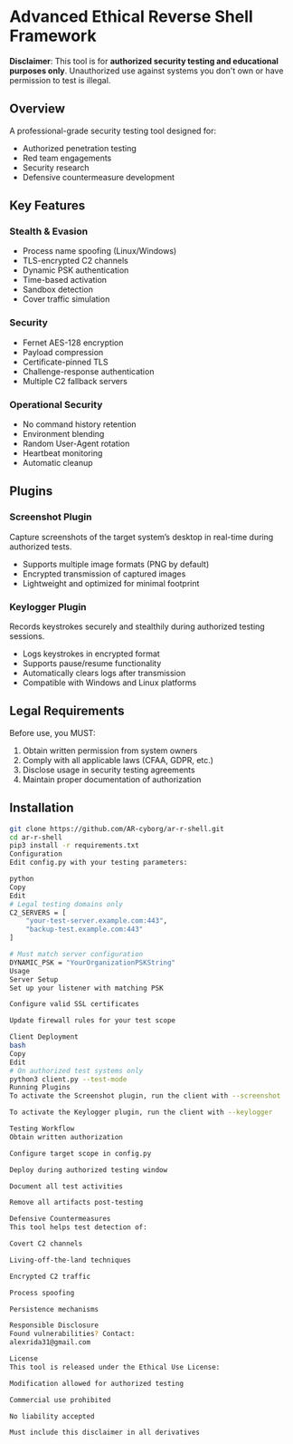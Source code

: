 # Advanced Ethical Reverse Shell Framework

**Disclaimer**: This tool is for **authorized security testing and educational purposes only**. Unauthorized use against systems you don't own or have permission to test is illegal.

## Overview

A professional-grade security testing tool designed for:
- Authorized penetration testing
- Red team engagements
- Security research
- Defensive countermeasure development

## Key Features

### Stealth & Evasion
- Process name spoofing (Linux/Windows)
- TLS-encrypted C2 channels
- Dynamic PSK authentication
- Time-based activation
- Sandbox detection
- Cover traffic simulation

### Security
- Fernet AES-128 encryption
- Payload compression
- Certificate-pinned TLS
- Challenge-response authentication
- Multiple C2 fallback servers

### Operational Security
- No command history retention
- Environment blending
- Random User-Agent rotation
- Heartbeat monitoring
- Automatic cleanup

## Plugins

### Screenshot Plugin
Capture screenshots of the target system’s desktop in real-time during authorized tests.

- Supports multiple image formats (PNG by default)
- Encrypted transmission of captured images
- Lightweight and optimized for minimal footprint

### Keylogger Plugin
Records keystrokes securely and stealthily during authorized testing sessions.

- Logs keystrokes in encrypted format
- Supports pause/resume functionality
- Automatically clears logs after transmission
- Compatible with Windows and Linux platforms

## Legal Requirements

Before use, you MUST:
1. Obtain written permission from system owners
2. Comply with all applicable laws (CFAA, GDPR, etc.)
3. Disclose usage in security testing agreements
4. Maintain proper documentation of authorization

## Installation

```bash
git clone https://github.com/AR-cyborg/ar-r-shell.git
cd ar-r-shell
pip3 install -r requirements.txt
Configuration
Edit config.py with your testing parameters:

python
Copy
Edit
# Legal testing domains only
C2_SERVERS = [
    "your-test-server.example.com:443",
    "backup-test.example.com:443"
]

# Must match server configuration
DYNAMIC_PSK = "YourOrganizationPSKString"
Usage
Server Setup
Set up your listener with matching PSK

Configure valid SSL certificates

Update firewall rules for your test scope

Client Deployment
bash
Copy
Edit
# On authorized test systems only
python3 client.py --test-mode
Running Plugins
To activate the Screenshot plugin, run the client with --screenshot

To activate the Keylogger plugin, run the client with --keylogger

Testing Workflow
Obtain written authorization

Configure target scope in config.py

Deploy during authorized testing window

Document all test activities

Remove all artifacts post-testing

Defensive Countermeasures
This tool helps test detection of:

Covert C2 channels

Living-off-the-land techniques

Encrypted C2 traffic

Process spoofing

Persistence mechanisms

Responsible Disclosure
Found vulnerabilities? Contact:
alexrida31@gmail.com

License
This tool is released under the Ethical Use License:

Modification allowed for authorized testing

Commercial use prohibited

No liability accepted

Must include this disclaimer in all derivatives